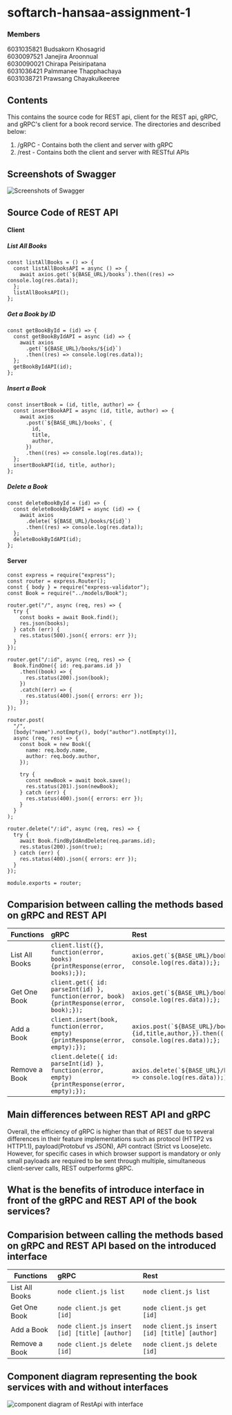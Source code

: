 # softarch-hansaa-assignment-1

### Members

6031035821 Budsakorn Khosagrid  
6030097521 Janejira Aroonnual  
6030090021 Chirapa Peisiripatana  
6031036421 Palmmanee Thapphachaya  
6031038721 Prawsang Chayakulkeeree

## Contents

This contains the source code for REST api, client for the REST api, gRPC, and gRPC's client for a book record service. The directories and described below:

1. /gRPC - Contains both the client and server with gRPC
2. /rest - Contains both the client and server with RESTful APIs

## Screenshots of Swagger

![Screenshots of Swagger](https://github.com/2110521-2563-1-Software-Architecture/softarch-hansaa-assignment-1/blob/master/images/swagger1.png?raw=true)

## Source Code of REST API

#### Client

##### List All Books

```
const listAllBooks = () => {
  const listAllBooksAPI = async () => {
    await axios.get(`${BASE_URL}/books`).then((res) => console.log(res.data));
  };
  listAllBooksAPI();
};
```

##### Get a Book by ID

```
const getBookById = (id) => {
  const getBookByIdAPI = async (id) => {
    await axios
      .get(`${BASE_URL}/books/${id}`)
      .then((res) => console.log(res.data));
  };
  getBookByIdAPI(id);
};
```

##### Insert a Book

```
const insertBook = (id, title, author) => {
  const insertBookAPI = async (id, title, author) => {
    await axios
      .post(`${BASE_URL}/books`, {
        id,
        title,
        author,
      })
      .then((res) => console.log(res.data));
  };
  insertBookAPI(id, title, author);
};
```

##### Delete a Book

```
const deleteBookById = (id) => {
  const deleteBookByIdAPI = async (id) => {
    await axios
      .delete(`${BASE_URL}/books/${id}`)
      .then((res) => console.log(res.data));
  };
  deleteBookByIdAPI(id);
};
```

#### Server

```
const express = require("express");
const router = express.Router();
const { body } = require("express-validator");
const Book = require("../models/Book");

router.get("/", async (req, res) => {
  try {
    const books = await Book.find();
    res.json(books);
  } catch (err) {
    res.status(500).json({ errors: err });
  }
});

router.get("/:id", async (req, res) => {
  Book.findOne({ id: req.params.id })
    .then((book) => {
      res.status(200).json(book);
    })
    .catch((err) => {
      res.status(400).json({ errors: err });
    });
});

router.post(
  "/",
  [body("name").notEmpty(), body("author").notEmpty()],
  async (req, res) => {
    const book = new Book({
      name: req.body.name,
      author: req.body.author,
    });

    try {
      const newBook = await book.save();
      res.status(201).json(newBook);
    } catch (err) {
      res.status(400).json({ errors: err });
    }
  }
);

router.delete("/:id", async (req, res) => {
  try {
    await Book.findByIdAndDelete(req.params.id);
    res.status(200).json(true);
  } catch (err) {
    res.status(400).json({ errors: err });
  }
});

module.exports = router;
```

## Comparision between calling the methods based on gRPC and REST API

| Functions      | gRPC                                                         | Rest                                                       |
| -------------- | :----------------------------------------------------------- | :--------------------------------------------------------- |
| List All Books | `client.list({}, function(error, books) {printResponse(error, books);});`| `` axios.get(`${BASE_URL}/books`).then((res) => console.log(res.data));}; ``|
| Get One Book   | `client.get({ id: parseInt(id) }, function(error, book) {printResponse(error, book);});`| `` axios.get(`${BASE_URL}/books/${id}`).then((res) => console.log(res.data));}; ``|
| Add a Book     | `client.insert(book, function(error, empty) {printResponse(error, empty);});`| `` axios.post(`${BASE_URL}/books`, {id,title,author,}).then((res) => console.log(res.data));}; `` |
| Remove a Book  | `client.delete({ id: parseInt(id) }, function(error, empty) {printResponse(error, empty);});` | `` axios.delete(`${BASE_URL}/books/${id}`).then((res) => console.log(res.data));}; ``|

## Main differences between REST API and gRPC

Overall, the efficiency of gRPC is higher than that of REST due to several differences in their feature implementations such as protocol (HTTP2 vs HTTP1.1), payload(Protobuf vs JSON), API contract (Strict vs Loose)etc. However, for specific cases in which browser support is mandatory or only small payloads are required to be sent through multiple, simultaneous client-server calls, REST outperforms gRPC.

## What is the benefits of introduce interface in front of the gRPC and REST API of the book services?

## Comparision between calling the methods based on gRPC and REST API based on the introduced interface

| Functions | gRPC | Rest |
| ------------- |:-------------| :-----|
| List All Books|`node client.js list`|`node client.js list`|
| Get One Book |`node client.js get [id]`|`node client.js get [id]`|
| Add a Book |`node client.js insert [id] [title] [author]`|`node client.js insert [id] [title] [author]`|
| Remove a Book |`node client.js delete [id]` |`node client.js delete [id]`|

## Component diagram representing the book services with and without interfaces

![component diagram of RestApi with interface](<https://github.com/2110521-2563-1-Software-Architecture/softarch-hansaa-assignment-1/blob/master/images/Component%20(4).png>)

